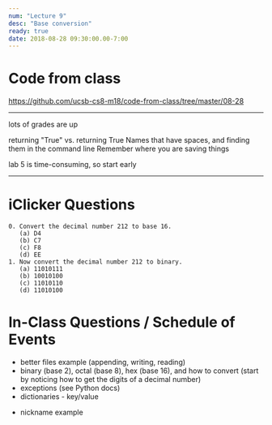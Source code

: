 ```yaml
---
num: "Lecture 9"
desc: "Base conversion"
ready: true
date: 2018-08-28 09:30:00.00-7:00
---
```


# Code from class

<https://github.com/ucsb-cs8-m18/code-from-class/tree/master/08-28>

---

lots of grades are up

returning "True" vs. returning True
Names that have spaces, and finding them in the command line
Remember where you are saving things

lab 5 is time-consuming, so start early

---

iClicker Questions
==================

```
0. Convert the decimal number 212 to base 16.
   (a) D4
   (b) C7
   (c) F8
   (d) EE
1. Now convert the decimal number 212 to binary.
   (a) 11010111
   (b) 10010100
   (c) 11010110
   (d) 11010100
```

In-Class Questions / Schedule of Events
=======================================

- better files example (appending, writing, reading)
- binary (base 2), octal (base 8), hex (base 16), and how to convert (start by noticing how to get the digits of a decimal number)
- exceptions (see Python docs)
- dictionaries - key/value
+ nickname example